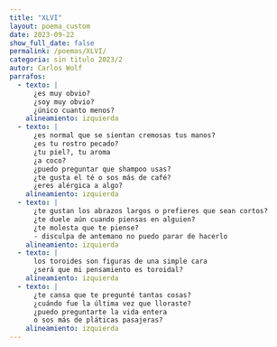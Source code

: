 ```yaml
---
title: "XLVI"
layout: poema_custom
date: 2023-09-22
show_full_date: false
permalink: /poemas/XLVI/
categoria: sin titulo 2023/2
autor: Carlos Wolf
parrafos:
  - texto: |
      ¿es muy obvio?
      ¿soy muy obvio?
      ¿único cuanto menos?
    alineamiento: izquierda
  - texto: |
      ¿es normal que se sientan cremosas tus manos?
      ¿es tu rostro pecado?
      ¿tu piel?, tu aroma
      ¿a coco?
      ¿puedo preguntar que shampoo usas?
      ¿te gusta el té o sos más de café?
      ¿eres alérgica a algo?
    alineamiento: izquierda
  - texto: |
      ¿te gustan los abrazos largos o prefieres que sean cortos?
      ¿te duele aún cuando piensas en alguien?
      ¿te molesta que te piense?
      - disculpa de antemano no puedo parar de hacerlo
    alineamiento: izquierda
  - texto: |
      los toroides son figuras de una simple cara
      ¿será que mi pensamiento es toroidal?
    alineamiento: izquierda
  - texto: |
      ¿te cansa que te pregunté tantas cosas?
      ¿cuándo fue la última vez que lloraste?
      ¿puedo preguntarte la vida entera
      o sos más de pláticas pasajeras?
    alineamiento: izquierda
---
```

